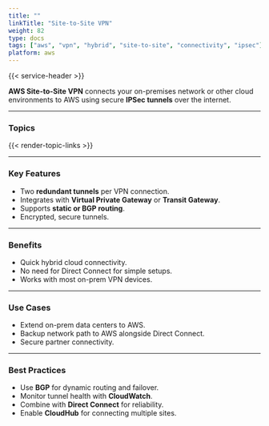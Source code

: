 ```yaml
---
title: ""
linkTitle: "Site-to-Site VPN"
weight: 82
type: docs
tags: ["aws", "vpn", "hybrid", "site-to-site", "connectivity", "ipsec"]
platform: aws
---
```


{{< service-header >}}

**AWS Site-to-Site VPN** connects your on-premises network or other cloud environments to AWS using secure **IPSec tunnels** over the internet.

---

### Topics

{{< render-topic-links >}}

---

### Key Features

- Two **redundant tunnels** per VPN connection.
- Integrates with **Virtual Private Gateway** or **Transit Gateway**.
- Supports **static or BGP routing**.
- Encrypted, secure tunnels.

---

### Benefits

- Quick hybrid cloud connectivity.
- No need for Direct Connect for simple setups.
- Works with most on-prem VPN devices.

---

### Use Cases

- Extend on-prem data centers to AWS.
- Backup network path to AWS alongside Direct Connect.
- Secure partner connectivity.

---

### Best Practices

- Use **BGP** for dynamic routing and failover.
- Monitor tunnel health with **CloudWatch**.
- Combine with **Direct Connect** for reliability.
- Enable **CloudHub** for connecting multiple sites.
